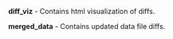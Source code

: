 **diff_viz** - Contains html visualization of diffs.

**merged_data** - Contains updated data file diffs.

